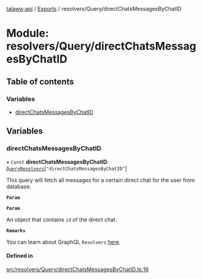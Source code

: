 [talawa-api](../README.md) / [Exports](../modules.md) / resolvers/Query/directChatsMessagesByChatID

# Module: resolvers/Query/directChatsMessagesByChatID

## Table of contents

### Variables

- [directChatsMessagesByChatID](resolvers_Query_directChatsMessagesByChatID.md#directchatsmessagesbychatid)

## Variables

### directChatsMessagesByChatID

• `Const` **directChatsMessagesByChatID**: [`QueryResolvers`](types_generatedGraphQLTypes.md#queryresolvers)[``"directChatsMessagesByChatID"``]

This query will fetch all messages for a certain direct chat for the user from database.

**`Param`**

**`Param`**

An object that contains `id` of the direct chat.

**`Remarks`**

You can learn about GraphQL `Resolvers`
[here](https://www.apollographql.com/docs/apollo-server/data/resolvers/).

#### Defined in

[src/resolvers/Query/directChatsMessagesByChatID.ts:16](https://github.com/PalisadoesFoundation/talawa-api/blob/e5f7a9d/src/resolvers/Query/directChatsMessagesByChatID.ts#L16)
